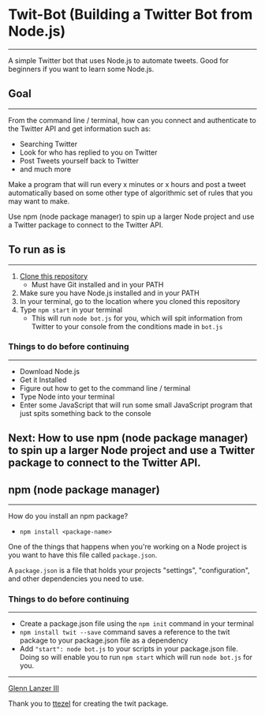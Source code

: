 # Twit-Bot (Building a Twitter Bot from Node.js)
---
A simple Twitter bot that uses Node.js to automate tweets. Good for beginners if you want to learn some Node.js.

## Goal
---
From the command line / terminal, how can you connect and authenticate to the Twitter API and get information such as:
  * Searching Twitter
  * Look for who has replied to you on Twitter
  * Post Tweets yourself back to Twitter
  * and much more

Make a program that will run every x minutes or x hours and post a tweet automatically based on some other type of algorithmic set of rules that you may want to make.

Use npm (node package manager) to spin up a larger Node project and use a Twitter package to connect to the Twitter API.

## To run as is
---
1. [Clone this repository](https://github.com/TexasBullet26/twit-bot)
    * Must have Git installed and in your PATH
2. Make sure you have Node.js installed and in your PATH
3. In your terminal, go to the location where you cloned this repository
3. Type `npm start` in your terminal
    * This will run `node bot.js` for you, which will spit information from Twitter to your console from the conditions made in `bot.js`

### Things to do before continuing
---
  * Download Node.js
  * Get it Installed
  * Figure out how to get to the command line / terminal
  * Type Node into your terminal
  * Enter some JavaScript that will run some small JavaScript program that just spits something back to the console 
  
**Next:** How to use npm (node package manager) to spin up a larger Node project and use a Twitter package to connect to the Twitter API.
---

## npm (node package manager)
---
How do you install an npm package?
  - `npm install <package-name>`

One of the things that happens when you're working on a Node project is you want to have this file called `package.json`.

A `package.json` is a file that holds your projects "settings", "configuration", and other dependencies you need to use.
  
### Things to do before continuing
---
  * Create a package.json file using the `npm init` command in your terminal
  * `npm install twit --save` command saves a reference to the twit package to your package.json file as a dependency
  * Add `"start": node bot.js` to your scripts in your package.json file. Doing so will enable you to run `npm start` which will run `node bot.js` for you.
---

[Glenn Lanzer III](https://TexasBullet26.github.io)

Thank you to [ttezel](https://github.com/ttezel/twit) for creating the twit package.
